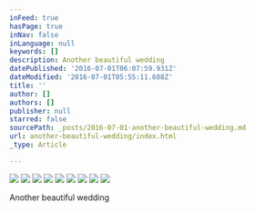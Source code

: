 ```yaml
---
inFeed: true
hasPage: true
inNav: false
inLanguage: null
keywords: []
description: Another beautiful wedding
datePublished: '2016-07-01T06:07:59.931Z'
dateModified: '2016-07-01T05:55:11.608Z'
title: ''
author: []
authors: []
publisher: null
starred: false
sourcePath: _posts/2016-07-01-another-beautiful-wedding.md
url: another-beautiful-wedding/index.html
_type: Article

---
```

![](https://the-grid-user-content.s3-us-west-2.amazonaws.com/53ee8863-2d71-4138-b65f-a61a5ef5bd9d.jpg)
![](https://the-grid-user-content.s3-us-west-2.amazonaws.com/0a86ed83-5f10-4b28-926c-4be7dcc0f187.jpg)
![](https://the-grid-user-content.s3-us-west-2.amazonaws.com/23f1f528-4ca8-46c4-bdf6-2a0ff7cef2bd.jpg)
![](https://the-grid-user-content.s3-us-west-2.amazonaws.com/c448a20a-24c9-40be-bec9-44d43b1eb764.jpg)
![](https://the-grid-user-content.s3-us-west-2.amazonaws.com/9c656e15-d3e7-4c5e-bd27-a9f139d8b727.jpg)
![](https://the-grid-user-content.s3-us-west-2.amazonaws.com/5f9f6044-f511-46c9-a16e-075bc5dc0027.jpg)
![](https://the-grid-user-content.s3-us-west-2.amazonaws.com/ec23cce2-5f8b-4f1a-ab25-5b271ea7d124.jpg)
![](https://the-grid-user-content.s3-us-west-2.amazonaws.com/1973ce59-37b1-4aec-8e72-51c55bd2f569.jpg)
![](https://the-grid-user-content.s3-us-west-2.amazonaws.com/fe68f5c0-60c6-483e-a70d-eb58d9d58801.jpg)

Another beautiful wedding